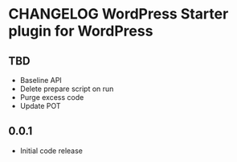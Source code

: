 # CHANGELOG WordPress Starter plugin for WordPress

## TBD
* Baseline API
* Delete prepare script on run
* Purge excess code
* Update POT

## 0.0.1
* Initial code release 
